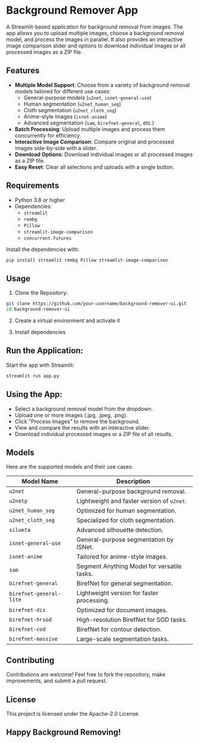 # Background Remover App

A Streamlit-based application for background removal from images. The app allows you to upload multiple images, choose a background removal model, and process the images in parallel. It also provides an interactive image comparison slider and options to download individual images or all processed images as a ZIP file.

## Features

- **Multiple Model Support**: Choose from a variety of background removal models tailored for different use cases:
  - General-purpose models (`u2net`, `isnet-general-use`)
  - Human segmentation (`u2net_human_seg`)
  - Cloth segmentation (`u2net_cloth_seg`)
  - Anime-style images (`isnet-anime`)
  - Advanced segmentation (`sam`, `birefnet-general`, etc.)
- **Batch Processing**: Upload multiple images and process them concurrently for efficiency.
- **Interactive Image Comparison**: Compare original and processed images side-by-side with a slider.
- **Download Options**: Download individual images or all processed images as a ZIP file.
- **Easy Reset**: Clear all selections and uploads with a single button.

## Requirements

- Python 3.8 or higher
- Dependencies:
  - `streamlit`
  - `rembg`
  - `Pillow`
  - `streamlit-image-comparison`
  - `concurrent.futures`

Install the dependencies with:
```bash
pip install streamlit rembg Pillow streamlit-image-comparison
```

## Usage

1. Clone the Repository:

```bash
git clone https://github.com/your-username/background-remover-ui.git
cd background-remover-ui
```

2. Create a virtual environment and activate it

3. Install dependencies

## Run the Application: 

Start the app with Streamlit:

```bash
streamlit run app.py
```

## Using the App:

- Select a background removal model from the dropdown.
- Upload one or more images (.jpg, .jpeg, .png).
- Click "Process Images" to remove the background.
- View and compare the results with an interactive slider.
- Download individual processed images or a ZIP file of all results.


## Models
Here are the supported models and their use cases:

| Model Name              | Description                                   |
|-------------------------|-----------------------------------------------|
| `u2net`                 | General-purpose background removal.          |
| `u2netp`                | Lightweight and faster version of `u2net`.   |
| `u2net_human_seg`       | Optimized for human segmentation.            |
| `u2net_cloth_seg`       | Specialized for cloth segmentation.          |
| `silueta`               | Advanced silhouette detection.               |
| `isnet-general-use`     | General-purpose segmentation by ISNet.       |
| `isnet-anime`           | Tailored for anime-style images.             |
| `sam`                   | Segment Anything Model for versatile tasks.  |
| `birefnet-general`      | BirefNet for general segmentation.           |
| `birefnet-general-lite` | Lightweight version for faster processing.   |
| `birefnet-dis`          | Optimized for document images.               |
| `birefnet-hrsod`        | High-resolution BirefNet for SOD tasks.      |
| `birefnet-cod`          | BirefNet for contour detection.              |
| `birefnet-massive`      | Large-scale segmentation tasks.              |

## Contributing
Contributions are welcome! Feel free to fork the repository, make improvements, and submit a pull request.

## License
This project is licensed under the Apache-2.0 License.

## Happy Background Removing!
